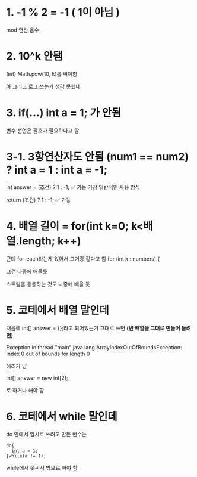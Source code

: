 # 1. -1 % 2 = -1 ( 1이 아님 )
mod 연산 음수

# 2. 10^k 안됌
(int) Math.pow(10, k)를 써야함

아 그리고 로그 쓰는거 생각 못했네

# 3. if(...) int a = 1; 가 안됨
변수 선언은 괄호가 필요하다고 함

# 3-1. 3항연산자도 안됨 (num1 == num2) ? int a = 1 : int a = -1;
int answer = (조건) ? 1 : -1; ✅ 가능	가장 일반적인 사용 방식

return (조건) ? 1 : -1;	✅ 가능

# 4. 배열 길이 = for(int k=0; k<배열.length; k++)
근데 for-each라는게 있어서 그거랑 같다고 함 for (int k : numbers) {

그건 나중에 배울듯

스트림을 응용하는 것도 나중에 배울 듯

# 5. 코테에서 배열 말인데

처음에 int[] answer = {};라고 되어있는거 그대로 쓰면  **(빈 배열을 그대로 만들어 둘려면)**

Exception in thread "main" java.lang.ArrayIndexOutOfBoundsException: Index 0 out of bounds for length 0

에러가 남

int[] answer = new int[2];

로 하거나 해야 함


# 6. 코테에서 while 말인데

do 안에서 임시로 쓰려고 만든 변수는
```
do{
  int a = 1;
}while(a != 1);
```
while에서 못써서 밖으로 빼야 함
